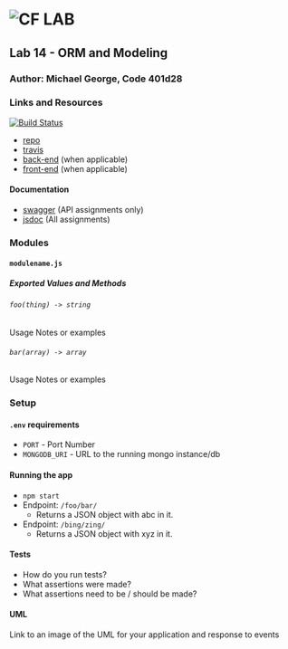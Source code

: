 ![CF](http://i.imgur.com/7v5ASc8.png) LAB
=================================================

## Lab 14 - ORM and Modeling

### Author: Michael George, Code 401d28

### Links and Resources
[![Build Status](https://travis-ci.com/michaelageorge/14-orm-and-modeling.svg?branch=master)](https://travis-ci.com/michaelageorge/14-orm-and-modeling)

* [repo](https://github.com/michaelageorge/14-orm-and-modeling)
* [travis](https://travis-ci.com/michaelageorge/14-orm-and-modeling)
* [back-end](http://xyz.com) (when applicable)
* [front-end](http://xyz.com) (when applicable)

#### Documentation
* [swagger](http://xyz.com) (API assignments only)
* [jsdoc](http://xyz.com) (All assignments)

### Modules
#### `modulename.js`
##### Exported Values and Methods

###### `foo(thing) -> string`
Usage Notes or examples

###### `bar(array) -> array`
Usage Notes or examples

### Setup
#### `.env` requirements
* `PORT` - Port Number
* `MONGODB_URI` - URL to the running mongo instance/db

#### Running the app
* `npm start`
* Endpoint: `/foo/bar/`
  * Returns a JSON object with abc in it.
* Endpoint: `/bing/zing/`
  * Returns a JSON object with xyz in it.
  
#### Tests
* How do you run tests?
* What assertions were made?
* What assertions need to be / should be made?

#### UML
Link to an image of the UML for your application and response to events
